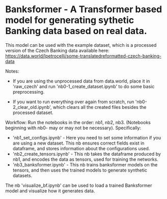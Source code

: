 # Banksformer - A Transformer based model for generating sythetic Banking data based on real data.  

This model can be used with the example dataset, which is a processed version of the Czech Banking data available here: https://data.world/lpetrocelli/some-translatedreformatted-czech-banking-data



Notes:  
- If you are using the unprocessed data from data.world, place it in 'raw_czech' and run 'nb0-1_create_dataset.ipynb' to do some basic preprocessing.

- If you want to run everything over again from scratch, run 'nb0-2_clear_old.ipynb', which clears all the created files besides the processed dataset.


Workflow:
Run the notebooks in the order: nb1, nb2, nb3. (Notebooks beginning with nb0- may or may not be necessary). Specifically:
- 'nb1_set_configs.ipynb' - Here you need to set some information if you are using a new dataset.  This nb ensures correct fields exist in dataframe, and stores information about the configurations used. 
- 'nb2_create_tensors.ipynb' - This nb takes the dataframe produced by nb1, and encodes the data as tensors, used for training the networks.
- 'nb3_banksformer.ipynb' - This nb trains banksformer models on the tensors, and then uses the trained models to generate synthetic datasets.


The nb 'visualize_bf.ipynb' can be used to load a trained Banksformer model and visualize how it generates data.
